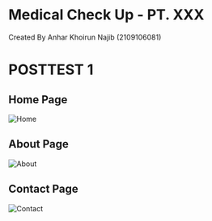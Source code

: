 # Medical Check Up - PT. XXX

Created By Anhar Khoirun Najib (2109106081)

# POSTTEST 1
## Home Page
![Home](https://github.com/user-attachments/assets/6bd42be2-cb84-4fa3-8c8d-cee9e102fe62)

## About Page
![About](https://github.com/user-attachments/assets/1aecad58-2f57-436a-a3a0-2024b2d97095)

## Contact Page
![Contact](https://github.com/user-attachments/assets/4af2b108-6266-4e94-a623-15caae5a0cb5)
